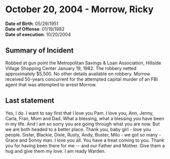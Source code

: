 # October 20, 2004 - Morrow, Ricky

**Date of Birth**: 05/29/1951<br/>
**Date of Offense**: 01/19/1982<br/>
**Date of execution**: 10/20/2004<br/>

## Summary of Incident
Robbed at gun point the Metropolitan Savings & Loan Association, Hillside Village Shopping Center January 19, 1982. The robbery netted approximately $5,500. No other details available on robbery. Morrow received 50-years concurrent for the attempted capital murder of an FBI agent that was attempted to arrest Morrow.

## Last statement
Yes, I do. I want to say first that I love you Pam. I love you, Ann, Jenny, Carla, Fran, Mom and Dad. What a blessing, what a blessing you have been in my life. And I am so sorry you are going through what you are now. But we are both headed to a better place. Thank you, baby girl - love you people. Sister, Blackie, Dixie, Rusty, Andy, Buster, Milo - we got so many - Grace and Sonny man. I love you all. You have a treat coming to you. Thank you for having been there for me -- and our Father and Mother. Give them a hug and give them my love. I am ready Warden.